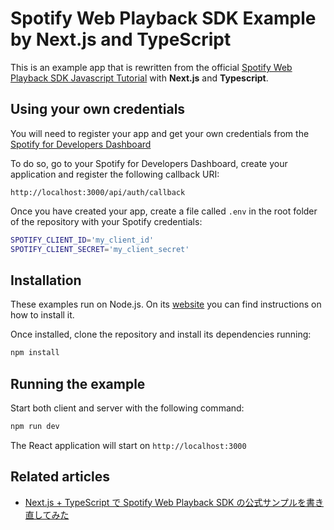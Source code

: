 # Spotify Web Playback SDK Example by Next.js and TypeScript
This is an example app that is rewritten from the official [Spotify Web Playback SDK Javascript Tutorial](https://github.com/spotify/spotify-web-playback-sdk-example) with **Next.js** and **Typescript**.

## Using your own credentials
You will need to register your app and get your own credentials from the
[Spotify for Developers Dashboard](https://developer.spotify.com/dashboard/)

To do so, go to your Spotify for Developers Dashboard, create your
application and register the following callback URI:

`http://localhost:3000/api/auth/callback`

Once you have created your app, create a file called `.env` in the root folder
of the repository with your Spotify credentials:

```bash
SPOTIFY_CLIENT_ID='my_client_id'
SPOTIFY_CLIENT_SECRET='my_client_secret'
```

## Installation

These examples run on Node.js. On its
[website](http://www.nodejs.org/download/) you can find instructions on how to
install it.

Once installed, clone the repository and install its dependencies running:

```bash
npm install
```

## Running the example

Start both client and server with the following command:

```bash
npm run dev
```

The React application will start on `http://localhost:3000`

## Related articles
- [Next.js + TypeScript で Spotify Web Playback SDK の公式サンプルを書き直してみた](https://zenn.dev/ossamoon/articles/ef20bf19284fd8)
